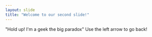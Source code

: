 ```yaml
---
layout: slide
title: "Welcome to our second slide!"
---
```

"Hold up! I'm a geek the big paradox"
Use the left arrow to go back!
